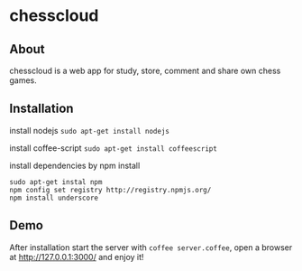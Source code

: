 chesscloud
==========

About
-----

chesscloud is a web app for study, store, comment and share own chess games.

Installation
------------
  
  install nodejs
  `sudo apt-get install nodejs`

  install coffee-script
  `sudo apt-get install coffeescript`
  
  install dependencies by npm install
  ```
  sudo apt-get instal npm
  npm config set registry http://registry.npmjs.org/
  npm install underscore
  ```

Demo
----

After installation start the server with `coffee server.coffee`, open a browser at http://127.0.0.1:3000/ and enjoy it!
